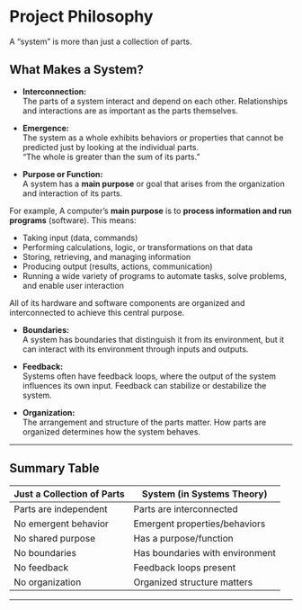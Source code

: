 # Project Philosophy

A “system” is more than just a collection of parts.

## What Makes a System?

- **Interconnection:**  
  The parts of a system interact and depend on each other. Relationships and interactions are as important as the parts themselves.

- **Emergence:**  
  The system as a whole exhibits behaviors or properties that cannot be predicted just by looking at the individual parts.  
  “The whole is greater than the sum of its parts.”

- **Purpose or Function:**  
  A system has a **main purpose** or goal that arises from the organization and interaction of its parts.

 For example, A computer’s **main purpose** is to **process information and run programs** (software). This means:

- Taking input (data, commands)
- Performing calculations, logic, or transformations on that data
- Storing, retrieving, and managing information
- Producing output (results, actions, communication)
- Running a wide variety of programs to automate tasks, solve problems, and enable user interaction

All of its hardware and software components are organized and interconnected to achieve this central purpose.

- **Boundaries:**  
  A system has boundaries that distinguish it from its environment, but it can interact with its environment through inputs and outputs.

- **Feedback:**  
  Systems often have feedback loops, where the output of the system influences its own input. Feedback can stabilize or destabilize the system.

- **Organization:**  
  The arrangement and structure of the parts matter. How parts are organized determines how the system behaves.

---

## Summary Table

| Just a Collection of Parts | System (in Systems Theory)           |
|---------------------------|--------------------------------------|
| Parts are independent     | Parts are interconnected             |
| No emergent behavior      | Emergent properties/behaviors        |
| No shared purpose         | Has a purpose/function               |
| No boundaries             | Has boundaries with environment      |
| No feedback               | Feedback loops present               |
| No organization           | Organized structure matters          |

---

